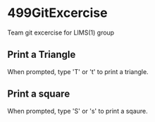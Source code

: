 # 499GitExcercise
Team git excercise for LIMS(1) group

## Print a Triangle
When prompted, type 'T' or 't' to print a triangle.

## Print a square
When prompted, type 'S' or 's' to print a sqaure.

